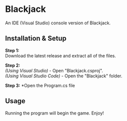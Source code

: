 # Blackjack
An IDE (Visual Studio) console version of Blackjack.

## Installation & Setup
**Step 1:**  
Download the latest release and extract all of the files.

**Step 2:**  
*(Using Visual Studio)* - Open "Blackjack.csproj".  
*(Using Visual Studio Code)* - Open the "Blackjack" folder.

**Step 3:**
*Open the Program.cs file

## Usage  
Running the program will begin the game. Enjoy!
